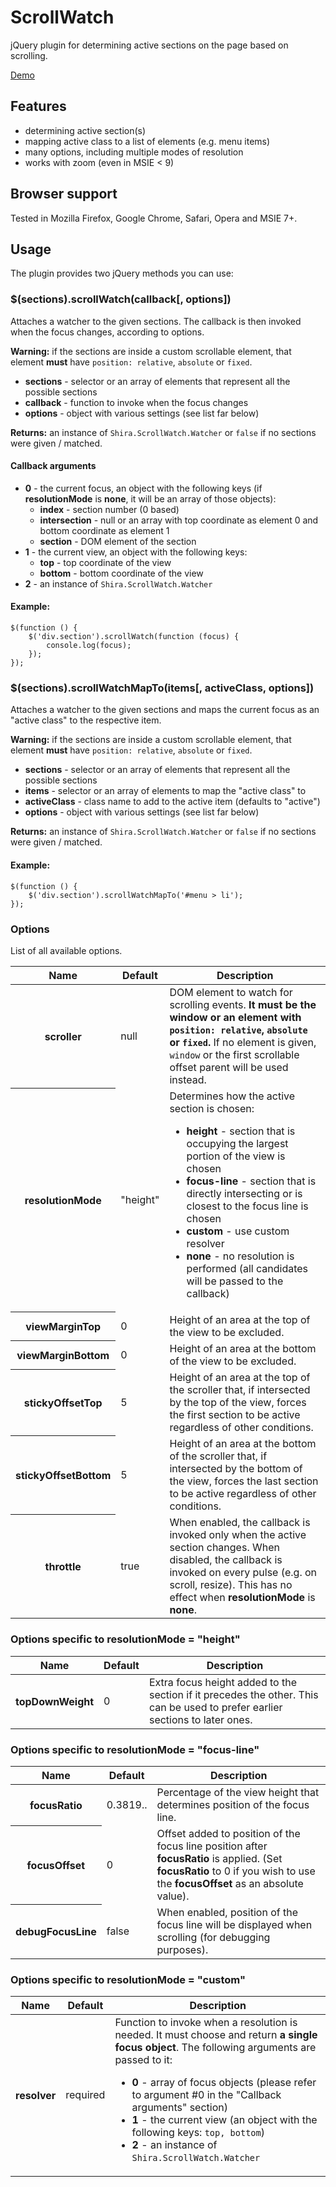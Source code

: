 # ScrollWatch

jQuery plugin for determining active sections on the page based on scrolling.

[Demo](http://htmlpreview.github.io/?http://github.com/ShiraNai7/jquery-scrollwatch/blob/master/demo.html)


## Features

- determining active section(s)
- mapping active class to a list of elements (e.g. menu items)
- many options, including multiple modes of resolution
- works with zoom (even in MSIE < 9)


## Browser support

Tested in Mozilla Firefox, Google Chrome, Safari, Opera and MSIE 7+.


## Usage

The plugin provides two jQuery methods you can use:


### $(sections).scrollWatch(callback[, options])

Attaches a watcher to the given sections. The callback is then invoked when the focus
changes, according to options.

**Warning:** if the sections are inside a custom scrollable element, that element **must** have `position: relative`, `absolute` or `fixed`.

- **sections** - selector or an array of elements that represent all the possible sections
- **callback** - function to invoke when the focus changes
- **options** - object with various settings (see list far below)

**Returns:** an instance of `Shira.ScrollWatch.Watcher` or `false` if no sections were given / matched.


#### Callback arguments

- **0** - the current focus, an object with the following keys (if **resolutionMode** is **none**, it will be an array of those objects):
    - **index** - section number (0 based)
    - **intersection** - null or an array with top coordinate as element 0 and bottom coordinate as element 1
    - **section** - DOM element of the section
- **1** - the current view, an object with the following keys:
    - **top** - top coordinate of the view
    - **bottom** - bottom coordinate of the view
- **2** - an instance of `Shira.ScrollWatch.Watcher`


#### Example:

    $(function () {
        $('div.section').scrollWatch(function (focus) {
            console.log(focus);
        });
    });


### $(sections).scrollWatchMapTo(items[, activeClass, options])

Attaches a watcher to the given sections and maps the current focus as an "active class"
to the respective item.

**Warning:** if the sections are inside a custom scrollable element, that element **must** have `position: relative`, `absolute` or `fixed`.

- **sections** - selector or an array of elements that represent all the possible sections
- **items** - selector or an array of elements to map the "active class" to
- **activeClass** - class name to add to the active item (defaults to "active")
- **options** - object with various settings (see list far below)

**Returns:** an instance of `Shira.ScrollWatch.Watcher` or `false` if no sections were given / matched.


#### Example:

    $(function () {
        $('div.section').scrollWatchMapTo('#menu > li');
    });


### Options

List of all available options.

<table>
    <thead>
        <tr>
            <th>Name</th>
            <th>Default</th>
            <th>Description</th>
        </tr>
    </thead>
    <tbody>
        <tr>
            <th>scroller</th>
            <td>null</td>
            <td>DOM element to watch for scrolling events. <strong>It must be the window or an element with <code>position: relative</code>, <code>absolute</code> or <code>fixed</code>.</strong> If no element is given, <code>window</code> or the first scrollable offset parent will be used instead.</td>
        </tr>
        <tr>
            <th>resolutionMode</th>
            <td>"height"</td>
            <td>Determines how the active section is chosen: 
                <ul>
                    <li><strong>height</strong> - section that is occupying the largest portion of the view is chosen</li>
                    <li><strong>focus-line</strong> - section that is directly intersecting or is closest to the focus line is chosen</li>
					<li><strong>custom</strong> - use custom resolver</li>
                    <li><strong>none</strong> - no resolution is performed (all candidates will be passed to the callback)</li>
                </ul>
            </td>
        </tr>
        <tr>
            <th>viewMarginTop</th>
            <td>0</td>
            <td>Height of an area at the top of the view to be excluded.</td>
        </tr>
        <tr>
            <th>viewMarginBottom</th>
            <td>0</td>
            <td>Height of an area at the bottom of the view to be excluded.</td>
        </tr>
        <tr>
            <th>stickyOffsetTop</th>
            <td>5</td>
            <td>Height of an area at the top of the scroller that, if intersected by the top of the view, forces the first section to be active regardless of other conditions.</td>
        </tr>
        <tr>
            <th>stickyOffsetBottom</th>
            <td>5</td>
            <td>Height of an area at the bottom of the scroller that, if intersected by the bottom of the view, forces the last section to be active regardless of other conditions.</td>
        </tr>
        <tr>
            <th>throttle</th>
            <td>true</td>
            <td>When enabled, the callback is invoked only when the active section changes. When disabled, the callback is invoked on every pulse (e.g. on scroll, resize). This has no effect when <strong>resolutionMode</strong> is <strong>none</strong>.</td>
        </tr>
        <tr>
    </tbody>
</table>


### Options specific to resolutionMode = "height"

<table>
    <thead>
        <tr>
            <th>Name</th>
            <th>Default</th>
            <th>Description</th>
        </tr>
    </thead>
    <tbody>
        <tr>
            <th>topDownWeight</th>
            <td>0</td>
            <td>Extra focus height added to the section if it precedes the other. This can be used to prefer earlier sections to later ones.</td>
        </tr>
    </tbody>
</table>


### Options specific to resolutionMode = "focus-line"

<table>
    <thead>
        <tr>
            <th>Name</th>
            <th>Default</th>
            <th>Description</th>
        </tr>
    </thead>
    <tbody>
        <tr>
            <th>focusRatio</th>
            <td>0.3819..</td>
            <td>Percentage of the view height that determines position of the focus line.</td>
        </tr>
        <tr>
            <th>focusOffset</th>
            <td>0</td>
            <td>Offset added to position of the focus line position after <strong>focusRatio</strong> is applied. (Set <strong>focusRatio</strong> to 0 if you wish to use the <strong>focusOffset</strong> as an absolute value).</td>
        </tr>
        <tr>
            <th>debugFocusLine</th>
            <td>false</td>
            <td>When enabled, position of the focus line will be displayed when scrolling (for debugging purposes).</td>
        </tr>
    </tbody>
</table>


### Options specific to resolutionMode = "custom"

<table>
    <thead>
        <tr>
            <th>Name</th>
            <th>Default</th>
            <th>Description</th>
        </tr>
    </thead>
    <tbody>
        <tr>
            <th>resolver</th>
            <td>required</td>
            <td>Function to invoke when a resolution is needed. It must choose and return <strong>a single focus object</strong>. The following arguments are passed to it:
                <ul>
                    <li><strong>0</strong> - array of focus objects (please refer to argument #0 in the "Callback arguments" section)</li>
                    <li><strong>1</strong> - the current view (an object with the following keys: <code>top, bottom</code>)</li>
					<li><strong>2</strong> - an instance of <code>Shira.ScrollWatch.Watcher</code></li>
                </ul>
            <ul><u</td>
        </tr>
    </tbody>
</table>
